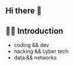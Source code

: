 ## Hi there 👋

<!--

**Here are some ideas to get you started:**

🙋‍♀️ A short introduction - what is your organization all about?
- coding && dev
- hacking && cyber tech
- data && networks
🌈 Contribution guidelines - how can the community get involved?
👩‍💻 Useful resources - where can the community find your docs? Is there anything else the community should know?
🍿 Fun facts - what does your team eat for breakfast?
🧙 Remember, you can do mighty things with the power of [Markdown](https://docs.github.com/github/writing-on-github/getting-started-with-writing-and-formatting-on-github/basic-writing-and-formatting-syntax)
-->
## 🙋‍♀️ Introduction
- coding && dev
- hacking && cyber tech
- data && networks

